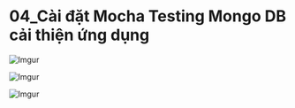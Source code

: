 # 04_Cài đặt Mocha Testing Mongo DB cải thiện ứng dụng 

![Imgur](https://i.imgur.com/wEZEjTW.png)  

![Imgur](https://i.imgur.com/DPv3iBg.png)  

![Imgur](https://i.imgur.com/tBhRtOH.png)   


